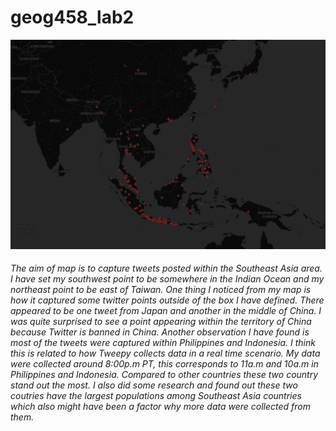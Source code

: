 # geog458_lab2
![alt map](img/map_plot.png "Southeast Asia Twitter Plot")

###### The aim of map is to capture tweets posted within the Southeast Asia area. I have set my southwest point to be somewhere in the Indian Ocean and my northeast point to be east of Taiwan. One thing I noticed from my map is how it captured some twitter points outside of the box I have defined. There appeared to be one tweet from Japan and another in the middle of China. I was quite surprised to see a point appearing within the territory of China because Twitter is banned in China. Another observation I have found is most of the tweets were captured within Philippines and Indonesia. I think this is related to how Tweepy collects data in a real time scenario. My data were collected around 8:00p.m PT, this corresponds to 11a.m and 10a.m in Philippines and Indonesia. Compared to other countries these two country stand out the most. I also did some research and found out these two coutries have the largest populations among Southeast Asia countries which also might have been a factor why more data were collected from them.
